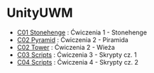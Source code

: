 # UnityUWM 

* [C01 Stonehenge](https://github.com/Lothainnox/UnityUWM/tree/stonehenge) : Ćwiczenia 1 - Stonehenge
* [C02 Pyramid](https://github.com/Lothainnox/UnityUWM/tree/pyramid) : Ćwiczenia 2 - Piramida
* [C02 Tower](https://github.com/Lothainnox/UnityUWM/tree/tower) : Ćwiczenia 2 - Wieża
* [C03 Scripts](https://github.com/Lothainnox/UnityUWM/tree/scripts_lab03) : Ćwiczenia 3 - Skrypty cz. 1
* [C04 Scripts](https://github.com/Lothainnox/UnityUWM/tree/scripts_lab4) : Ćwiczenia 4 - Skrypty cz. 2
